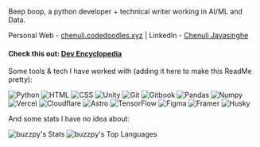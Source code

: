 
Beep boop, a python developer + technical writer working in AI/ML and Data.


Personal Web - [chenuli.codedoodles.xyz](https://chenuli.codedoodles.xyz) | 
LinkedIn - [Chenuli Jayasinghe](https://www.linkedin.com/in/chenuli-j/) 

#### Check this out: [Dev Encyclopedia](https://devpedia.dev)

Some tools & tech I have worked with (adding it here to make this ReadMe pretty):

![Python](https://img.shields.io/badge/-Python-3776AB?&style=for-the-badge&logo=python&logoColor=yellow)
![HTML](https://img.shields.io/badge/-html5-E34F26?&style=for-the-badge&logo=html5&logoColor=white)
![CSS](https://img.shields.io/badge/-css3-1572B6?&style=for-the-badge&logo=css3&logoColor=white)
![Unity](https://img.shields.io/badge/-Unity-000000?&style=for-the-badge&logo=unity&logoColor=white)
![Git](https://img.shields.io/badge/git-F05032?&style=for-the-badge&logo=git&logoColor=black)
![Gitbook](https://img.shields.io/badge/gitbook-0061FF?&style=for-the-badge&logo=gitbook&logoColor=black)
![Pandas](https://img.shields.io/badge/pandas-150458?&style=for-the-badge&logo=pandas&logoColor=white)
![Numpy](https://img.shields.io/badge/numpy-013243?&style=for-the-badge&logo=numpy&logoColor=cyan)
![Vercel](https://img.shields.io/badge/vercel-black?&style=for-the-badge&logo=vercel&logoColor=cyan)
![Cloudflare](https://img.shields.io/badge/-Cloudflare-F38020?&style=for-the-badge&logo=cloudflare&logoColor=white)
![Astro](https://img.shields.io/badge/-AstroJS-FF5D01?&style=for-the-badge&logo=astro&logoColor=white)
![TensorFlow](https://img.shields.io/badge/-TensorFlow-FF6F00?&style=for-the-badge&logo=tensorflow&logoColor=white)
![Figma](https://img.shields.io/badge/-Figma-F24E1E?&style=for-the-badge&logo=figma&logoColor=white)
![Framer](https://img.shields.io/badge/-Framer-0055FF?&style=for-the-badge&logo=framer&logoColor=white)
![Husky](https://img.shields.io/badge/-Husky-24292E?&style=for-the-badge&logo=git&logoColor=white)



And some stats I have no idea about:



![buzzpy's Stats](https://github-readme-stats.vercel.app/api?username=buzzpy&theme=dark&show_icons=true&hide_border=true&count_private=true)
![buzzpy's Top Languages](https://github-readme-stats.vercel.app/api/top-langs/?username=buzzpy&theme=dark&show_icons=true&hide_border=true&layout=compact)

 


<!---
Buzzpy/Buzzpy is a ✨ special ✨ repository because its `README.md` (this file) appears on your GitHub profile.
You can click the Preview link to take a look at your changes.
--->
